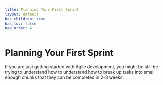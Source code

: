 ```yaml
---
title: Planning Your First Sprint
layout: default
has_children: true
has_toc: false
nav_order: 4
---
```


# Planning Your First Sprint

If you are just getting started with Agile development, you might be still be trying to understand how to understand how to break up tasks into 
small enough chunks that they can be completed in 2-3 weeks. 
